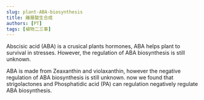 ```yaml
---
slug: plant-ABA-biosynthesis
title: 離層酸生合成
authors: [PT]
tags: [植物二三事]
---
```


Abscisic acid (ABA) is a crusical plants hormones, ABA helps plant to survival in stresses. However, the regulation of ABA biosynthesis is still unknown.

<!-- truncate -->

ABA is made from Zeaxanthin and violaxanthin, however the negative regulation of ABA biosynthesis is still unknown. now we found that strigolactones and Phosphatidic acid (PA) can regulation negatively regulate ABA biosynthesis.
